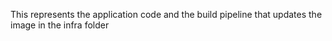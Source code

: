 This represents the application code and the build pipeline that updates the image in the infra folder
